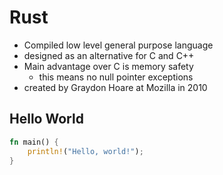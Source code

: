 # Rust

- Compiled low level general purpose language
- designed as an alternative for C and C++
- Main advantage over C is memory safety
  - this means no null pointer exceptions
- created by Graydon Hoare at Mozilla in 2010

## Hello World

```rs
fn main() {
    println!("Hello, world!");
}
```

